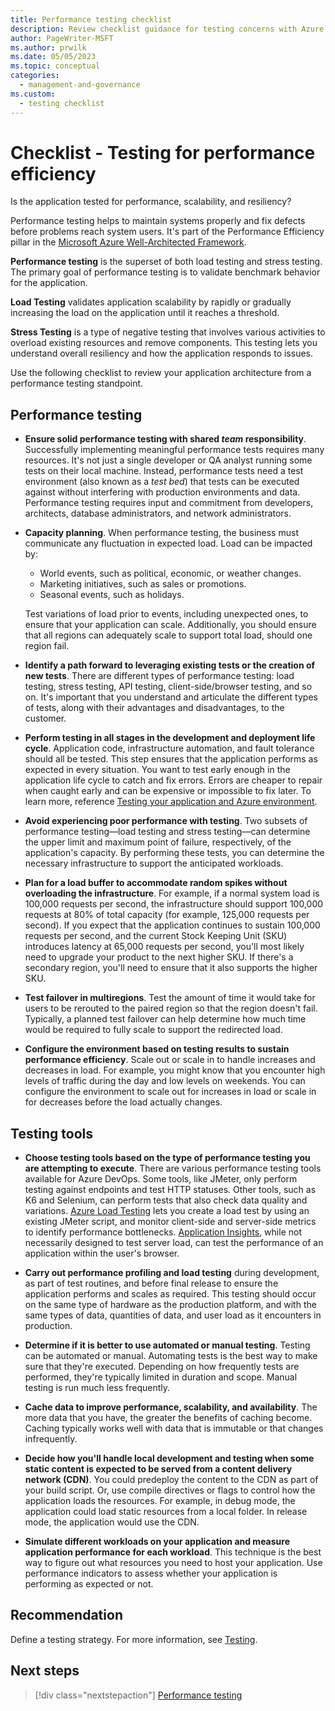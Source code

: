 ```yaml
---
title: Performance testing checklist
description: Review checklist guidance for testing concerns with Azure performance efficiency. Maintain systems properly and fix defects before problems reach system users.
author: PageWriter-MSFT
ms.author: prwilk
ms.date: 05/05/2023
ms.topic: conceptual
categories:
  - management-and-governance
ms.custom:
  - testing checklist
---
```


# Checklist - Testing for performance efficiency

Is the application tested for performance, scalability, and resiliency?

Performance testing helps to maintain systems properly and fix defects before problems reach system users. It's part of the Performance Efficiency pillar in the [Microsoft Azure Well-Architected Framework](../index.md).

**Performance testing** is the superset of both load testing and stress testing. The primary goal of performance testing is to validate benchmark behavior for the application.

**Load Testing** validates application scalability by rapidly or gradually increasing the load on the application until it reaches a threshold.

**Stress Testing** is a type of negative testing that involves various activities to overload existing resources and remove components. This testing lets you understand overall resiliency and how the application responds to issues.

Use the following checklist to review your application architecture from a performance testing standpoint.

## Performance testing

- **Ensure solid performance testing with shared *team* responsibility**. Successfully implementing meaningful performance tests requires many resources. It's not just a single developer or QA analyst running some tests on their local machine. Instead, performance tests need a test environment (also known as a *test bed*) that tests can be executed against without interfering with production environments and data. Performance testing requires input and commitment from developers, architects, database administrators, and network administrators.

- **Capacity planning**. When performance testing, the business must communicate any fluctuation in expected load. Load can be impacted by:
  - World events, such as political, economic, or weather changes.
  - Marketing initiatives, such as sales or promotions.
  - Seasonal events, such as holidays.
  
  Test variations of load prior to events, including unexpected ones, to ensure that your application can scale. Additionally, you should ensure that all regions can adequately scale to support total load, should one region fail.

- **Identify a path forward to leveraging existing tests or the creation of new tests**. There are different types of performance testing: load testing, stress testing, API testing, client-side/browser testing, and so on. It's important that you understand and articulate the different types of tests, along with their advantages and disadvantages, to the customer.

- **Perform testing in all stages in the development and deployment life cycle**.  Application code, infrastructure automation, and fault tolerance should all be tested. This step ensures that the application performs as expected in every situation. You want to test early enough in the application life cycle to catch and fix errors. Errors are cheaper to repair when caught early and can be expensive or impossible to fix later. To learn more, reference [Testing your application and Azure environment](../devops/release-engineering-testing.md).

- **Avoid experiencing poor performance with testing**. Two subsets of performance testing&mdash;load testing and stress testing&mdash;can determine the upper limit and maximum point of failure, respectively, of the application's capacity. By performing these tests, you can determine the necessary infrastructure to support the anticipated workloads.

- **Plan for a load buffer to accommodate random spikes without overloading the infrastructure**. For example, if a normal system load is 100,000 requests per second, the infrastructure should support 100,000 requests at 80% of total capacity (for example, 125,000 requests per second). If you expect that the application continues to sustain 100,000 requests per second, and the current Stock Keeping Unit (SKU) introduces latency at 65,000 requests per second, you'll most likely need to upgrade your product to the next higher SKU. If there's a secondary region, you'll need to ensure that it also supports the higher SKU.

- **Test failover in multiregions**. Test the amount of time it would take for users to be rerouted to the paired region so that the region doesn't fail. Typically, a planned test failover can help determine how much time would be required to fully scale to support the redirected load.

- **Configure the environment based on testing results to sustain performance efficiency**. Scale out or scale in to handle increases and decreases in load. For example, you might know that you encounter high levels of traffic during the day and low levels on weekends. You can configure the environment to scale out for increases in load or scale in for decreases before the load actually changes.

## Testing tools

- **Choose testing tools based on the type of performance testing you are attempting to execute**. There are various performance testing tools available for Azure DevOps. Some tools, like JMeter, only perform testing against endpoints and test HTTP statuses. Other tools, such as K6 and Selenium, can perform tests that also check data quality and variations. [Azure Load Testing](/azure/load-testing/overview-what-is-azure-load-testing) lets you create a load test by using an existing JMeter script, and monitor client-side and server-side metrics to identify performance bottlenecks. [Application Insights](/azure/azure-monitor/app/app-insights-overview), while not necessarily designed to test server load, can test the performance of an application within the user's browser.

- **Carry out performance profiling and load testing** during development, as part of test routines, and before final release to ensure the application performs and scales as required. This testing should occur on the same type of hardware as the production platform, and with the same types of data, quantities of data, and user load as it encounters in production.

- **Determine if it is better to use automated or manual testing**. Testing can be automated or manual. Automating tests is the best way to make sure that they're executed. Depending on how frequently tests are performed, they're typically limited in duration and scope. Manual testing is run much less frequently.

- **Cache data to improve performance, scalability, and availability**. The more data that you have, the greater the benefits of caching become. Caching typically works well with data that is immutable or that changes infrequently.

- **Decide how you'll handle local development and testing when some static content is expected to be served from a content delivery network (CDN)**. You could predeploy the content to the CDN as part of your build script. Or, use compile directives or flags to control how the application loads the resources. For example, in debug mode, the application could load static resources from a local folder. In release mode, the application would use the CDN.

- **Simulate different workloads on your application and measure application performance for each workload**. This technique is the best way to figure out what resources you need to host your application. Use performance indicators to assess whether your application is performing as expected or not.

## Recommendation

Define a testing strategy. For more information, see [Testing](/azure/architecture/checklist/dev-ops#testing).

## Next steps
> [!div class="nextstepaction"]
> [Performance testing](./performance-test.md)
